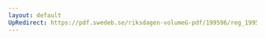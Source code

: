 ```yaml
---
layout: default
UpRedirect: https://pdf.swedeb.se/riksdagen-volumeG-pdf/199596/reg_199596/reg_199596_0094.pdf
---
```

